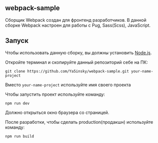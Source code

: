 ## webpack-sample

Сборщик Webpack создан для фронтенд разработчиков. 
В данной сборке Webpack настроен для работы с Pug, Sass(Scss), JavaScript.

## Запуск

Чтобы использовать данную сборку, вы должны установить [Node.js](https://nodejs.org/).

Откройте терминал и скопируйте данный репозиторий себе на ПК:

```
git clone https://github.com/Ya5insky/webpack-sample.git your-name-project
```

Вместо `your-name-project` используйте имя своего проекта

Чтобы запустить проект используйте команду:

```
npm run dev
```

Должно открыться окно браузера со страницей.

После разработки, чтобы сделать production(продакшн) используйте команду:

```
npm run build
```
